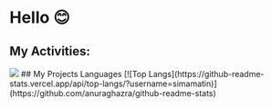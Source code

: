 # Hello 😊

## My Activities:
<img src="https://github-readme-stats.vercel.app/api?username=simamatin&show_icons=true&theme=tokyonight" />
## My Projects Languages
[![Top Langs](https://github-readme-stats.vercel.app/api/top-langs/?username=simamatin)](https://github.com/anuraghazra/github-readme-stats)


